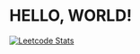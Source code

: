 <h1>HELLO, WORLD!</h1>


[![Leetcode Stats](https://leetcard.jacoblin.cool/JacobLinCool)](https://leetcode.com/JacobLinCool)
